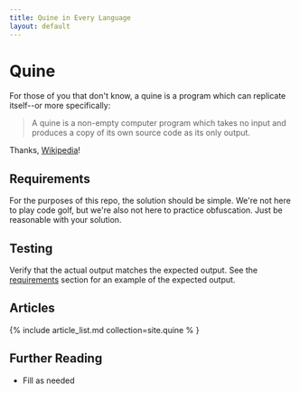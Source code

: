 ```yaml
---
title: Quine in Every Language
layout: default
---
```


# Quine

For those of you that don't know, a quine is a program which can replicate
itself--or more specifically:

> A quine is a non-empty computer program which takes no input and produces a
> copy of its own source code as its only output.

Thanks, [Wikipedia][1]!

## Requirements

For the purposes of this repo, the solution should be simple. We're not here
to play code golf, but we're also not here to practice obfuscation. Just be
reasonable with your solution.

## Testing

Verify that the actual output matches the expected output. See the
[requirements][2] section for an example of the expected output.

## Articles

{% include article_list.md collection=site.quine % }

## Further Reading

- Fill as needed

[1]: https://en.wikipedia.org/wiki/Quine_(computing)
[2]: #requirements
